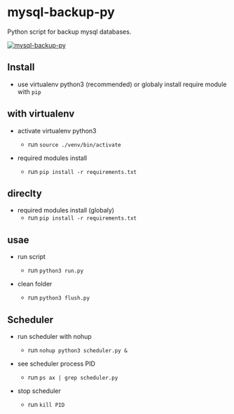 # mysql-backup-py

Python script for backup mysql databases.

[![mysql-backup-py](https://asciinema.org/a/423581.svg)](https://asciinema.org/a/423581)

## Install

- use virtualenv python3 (recommended) or globaly install require module with `pip`

## with virtualenv

- activate virtualenv python3

    - run `source ./venv/bin/activate`

- required modules install

    - run `pip install -r requirements.txt`

## direclty
- required modules install (globaly)
    - run `pip install -r requirements.txt`

## usae

- run script
    - run `python3 run.py`

- clean folder
    - run `python3 flush.py`

## Scheduler

- run scheduler with nohup
    - run `nohup python3 scheduler.py &`

- see scheduler process PID
    - run `ps ax | grep scheduler.py`

- stop scheduler
    - run `kill PID`
